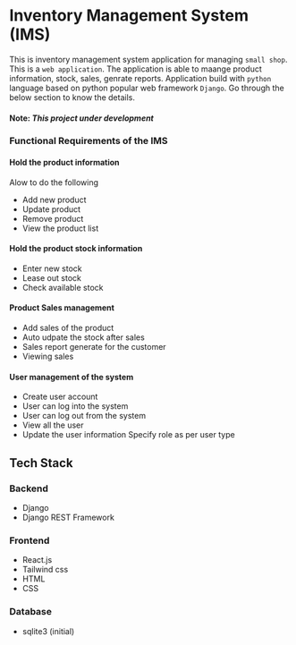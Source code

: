 # Inventory Management System (IMS)

This is inventory management system application for managing `small shop`. This is a `web application`. The application is able to maange product information, stock, sales, genrate reports. Application build with `python` language based on python popular web framework `Django`. Go through the below section to know the details.

#### Note: *This project under development*

### Functional Requirements of the IMS

#### Hold the product information

Alow to do the following
- Add new product
- Update product
- Remove product
- View the product list

#### Hold the product stock information

- Enter new stock
- Lease out stock
- Check available stock

#### Product Sales management

- Add sales of the product
- Auto udpate the stock after sales
- Sales report generate for the customer
- Viewing sales

#### User management of the system

- Create user account
- User can log into the system
- User can log out from the system
- View all the user
- Update the user information
Specify role as per user type

## Tech Stack

### Backend

- Django
- Django REST Framework

### Frontend

- React.js
- Tailwind css
- HTML
- CSS

### Database
- sqlite3 (initial)
